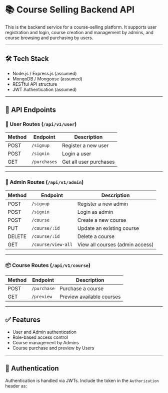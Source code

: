 # 📚 Course Selling Backend API

This is the backend service for a course-selling platform. It supports user registration and login, course creation and management by admins, and course browsing and purchasing by users.

---

## 🛠️ Tech Stack

- Node.js / Express.js (assumed)
- MongoDB / Mongoose (assumed)
- RESTful API structure
- JWT Authentication (assumed)

---

## 📌 API Endpoints

### 👤 User Routes (`/api/v1/user`)

| Method | Endpoint                  | Description              |
|--------|---------------------------|--------------------------|
| POST   | `/signup`                 | Register a new user      |
| POST   | `/signin`                 | Login a user             |
| GET    | `/purchases`              | Get all user purchases   |

---

### 🔐 Admin Routes (`/api/v1/admin`)

| Method | Endpoint                  | Description                       |
|--------|---------------------------|-----------------------------------|
| POST   | `/signup`                 | Register a new admin              |
| POST   | `/signin`                 | Login as admin                    |
| POST   | `/course`                 | Create a new course               |
| PUT    | `/course/:id`            | Update an existing course         |
| DELETE | `/course/:id`            | Delete a course                   |
| GET    | `/course/view-all`       | View all courses (admin access)   |

---

### 📦 Course Routes (`/api/v1/course`)

| Method | Endpoint         | Description                    |
|--------|------------------|--------------------------------|
| POST   | `/purchase`      | Purchase a course              |
| GET    | `/preview`       | Preview available courses      |

---

## ✅ Features

- User and Admin authentication
- Role-based access control
- Course management by Admins
- Course purchase and preview by Users

---

## 🔐 Authentication

Authentication is handled via JWTs. Include the token in the `Authorization` header as:

